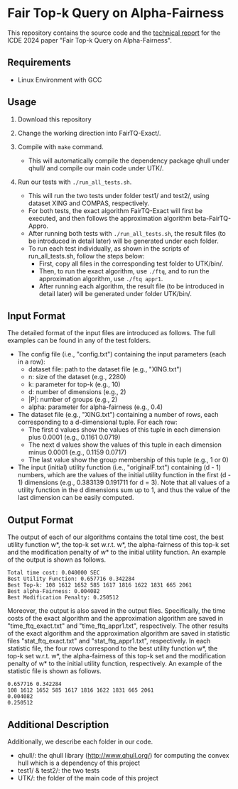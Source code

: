 # Fair Top-k Query on Alpha-Fairness

This repository contains the source code and the [technical report](FairTopK-TechnicalReport.pdf) for the ICDE 2024 paper "Fair Top-k Query on Alpha-Fairness".

## Requirements
- Linux Environment with GCC

## Usage

1. Download this repository

2. Change the working direction into FairTQ-Exact/.

3. Compile with `make` command.

    - This will automatically compile the dependency package qhull under qhull/ and compile our main code under UTK/.

4. Run our tests with `./run_all_tests.sh`.

    - This will run the two tests under folder test1/ and test2/, using dataset XING and COMPAS, respectively.
    - For both tests, the exact algorithm FairTQ-Exact will first be executed, and then follows the approximation algorithm beta-FairTQ-Appro.
    - After running both tests with `./run_all_tests.sh`, the result files (to be introduced in detail later) will be generated under each folder.
    - To run each test individually, as shown in the scripts of run_all_tests.sh, follow the steps below:
        - First, copy all files in the corresponding test folder to UTK/bin/.
        - Then, to run the exact algorithm, use `./ftq`, and to run the approximation algorithm, use `./ftq appr1`.
        - After running each algorithm, the result file (to be introduced in detail later) will be generated under folder UTK/bin/.

## Input Format

The detailed format of the input files are introduced as follows. The full examples can be found in any of the test folders.

- The config file (i.e., "config.txt") containing the input parameters (each in a row):
    - dataset file: path to the dataset file (e.g., "XING.txt")
    - n: size of the dataset (e.g., 2280)
    - k: parameter for top-k (e.g., 10)
    - d: number of dimensions (e.g., 2)
    - |P|: number of groups (e.g., 2)
    - alpha: parameter for alpha-fairness (e.g., 0.4)
- The dataset file (e.g., "XING.txt") containing a number of rows, each corresponding to a d-dimensional tuple. For each row:
    - The first d values show the values of this tuple in each dimension plus 0.0001 (e.g., 0.1161 0.0719)
    - The next d values show the values of this tuple in each dimension minus 0.0001 (e.g., 0.1159 0.0717)
    - The last value show the group membership of this tuple (e.g., 1 or 0)
- The input (initial) utility function (i.e., "originalF.txt") containing (d - 1) numbers, which are the values of the initial utility function in the first (d - 1) dimensions (e.g., 0.383139 0.191711 for d = 3). Note that all values of a utility function in the d dimensions sum up to 1, and thus the value of the last dimension can be easily computed.

## Output Format

The output of each of our algorithms contains the total time cost, the best utility function w*, the top-k set w.r.t. w*, the alpha-fairness of this top-k set and the modification penalty of w* to the initial utility function. An example of the output is shown as follows.
```
Total time cost: 0.040000 SEC
Best Utility Function: 0.657716 0.342284
Best Top-k: 108 1612 1652 585 1617 1816 1622 1831 665 2061
Best alpha-Fairness: 0.004082
Best Modification Penalty: 0.250512
```

Moreover, the output is also saved in the output files. Specifically, the time costs of the exact algorithm and the approximation algorithm are saved in "time_ftq_exact.txt" and "time_ftq_appr1.txt", respectively. The other results of the exact algorithm and the approximation algorithm are saved in statistic files "stat_ftq_exact.txt" and "stat_ftq_appr1.txt", respectively. In each statistic file, the four rows correspond to the best utility function w*, the top-k set w.r.t. w*, the alpha-fairness of this top-k set and the modification penalty of w* to the initial utility function, respectively. An example of the statistic file is shown as follows.
```
0.657716 0.342284 
108 1612 1652 585 1617 1816 1622 1831 665 2061 
0.004082
0.250512
```

## Additional Description

Additionally, we describe each folder in our code.

- qhull/: the qhull library (http://www.qhull.org/) for computing the convex hull which is a dependency of this project
- test1/ & test2/: the two tests
- UTK/: the folder of the main code of this project
<!-- - UTK/bin/: the folder for the compiled binary
- UTK/src/: the folder for the source code of this project
- UTK/src/headers/: the folder the C++ headers of this project -->
